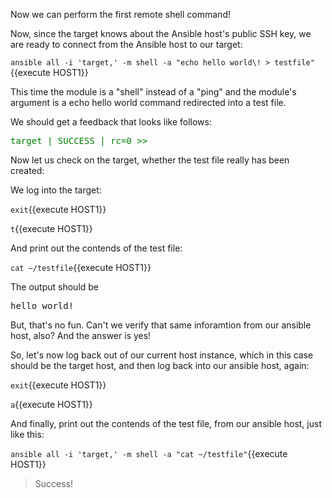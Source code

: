 Now we can perform the first remote shell command!

Now, since the target knows about the Ansible host's public SSH key, we are ready to connect from the Ansible host to our target:
 
`ansible all -i 'target,' -m shell -a "echo hello world\! > testfile"`{{execute HOST1}}

This time the module is a "shell" instead of a "ping" and the module's argument is a echo hello world command redirected into a test file. 

We should get a feedback that looks like follows:

<pre>
<span style="color: green">target | SUCCESS | rc=0 &gt;&gt;</span>
</pre>

Now let us check on the target, whether the test file really has been created:

We log into the target: 

`exit`{{execute HOST1}}
 
`t`{{execute HOST1}}

And print out the contends of the test file:

`cat ~/testfile`{{execute HOST1}}

The output should be 

<pre>
hello world!
</pre>

But, that's no fun. Can't we verify that same inforamtion from our ansible host, also? And the answer is yes!

So, let's now log back out of our current host instance, which in this case should be the target host, and then log back into our ansible host, again:

`exit`{{execute HOST1}}
 
`a`{{execute HOST1}}

And finally, print out the contends of the test file, from our ansible host, just like this:

`ansible all -i 'target,' -m shell -a "cat ~/testfile"`{{execute HOST1}}

> Success!
